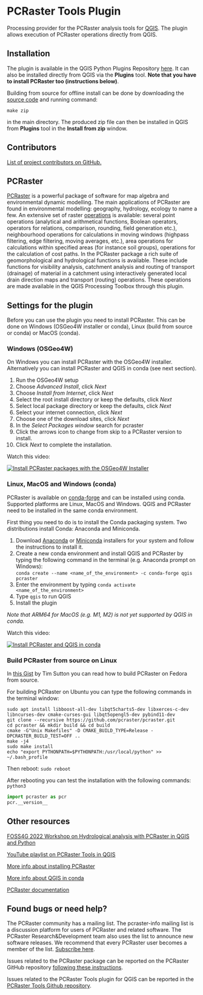 # PCRaster Tools Plugin

Processing provider for the PCRaster analysis tools for [QGIS](https://www.qgis.org/en/site/). The plugin allows execution of PCRaster operations directly from QGIS.

## Installation

The plugin is available in the QGIS Python Plugins Repository [here](https://plugins.qgis.org/plugins/pcraster_tools/). It can also be installed directly from QGIS via the **Plugins** tool. **Note that you have to install PCRaster too (instructions below)**.

Building from source for offline install can be done by downloading the [source code](https://github.com/jvdkwast/qgis-processing-pcraster) and running command:
```
make zip
```
in the main directory. The produced zip file can then be installed in QGIS from **Plugins** tool in the **Install from zip** window.

## Contributors

[List of project contributors on GitHub.](https://github.com/jvdkwast/qgis-processing-pcraster/graphs/contributors)

## PCRaster

[PCRaster](https://pcraster.geo.uu.nl/) is a powerful package of software for map algebra and environmental dynamic modelling. The main applications of PCRaster are found in environmental modelling: geography, hydrology, ecology to name a few. An extensive set of raster [operations](https://pcraster.geo.uu.nl/pcraster/4.3.1/documentation/pcraster_manual/sphinx/index.html#operations-python-and-pcrcalc) is available: several point operations (analytical and arithmetical functions, Boolean operators, operators for relations, comparison, rounding, field generation etc.), neighbourhood operations for calculations in moving windows (highpass filtering, edge filtering, moving averages, etc.), area operations for calculations within specified areas (for instance soil groups), operations for the calculation of cost paths. In the PCRaster package a rich suite of geomorphological and hydrological functions is available. These include functions for visibility analysis, catchment analysis and routing of transport (drainage) of material in a catchment using interactively generated local drain direction maps and transport (routing) operations. These operations are made available in the QGIS Processing Toolbox through this plugin.

## Settings for the plugin

Before you can use the plugin you need to install PCRaster. This can be done on Windows (OSGeo4W installer or conda), Linux (build from source or conda) or MacOS (conda).

### Windows (OSGeo4W)

On Windows you can install PCRaster with the OSGeo4W installer. Alternatively you can install PCRaster and QGIS in conda (see next section).

1. Run the OSGeo4W setup
2. Choose *Advanced Install*, click *Next*
3. Choose *Install from Internet*, click *Next*
4. Select the root install directory or keep the defaults, click *Next*
5. Select local package directory or keep the defaults, click *Next*
6. Select your internet connection, click *Next*
7. Choose one of the download sites, click *Next*
8. In the *Select Packages window* search for pcraster
9. Click the arrows icon to change from skip to a PCRaster version to install. 
10. Click *Next* to complete the installation.

Watch this video:

[![Install PCRaster packages with the OSGeo4W Installer](https://user-images.githubusercontent.com/1172662/148247643-40c2d8ed-9823-43ac-ad9a-9f3d9a512fad.jpg)](https://youtu.be/pja_EX0tVZA "Install PCRaster packages with the OSGeo4W Installer")

### Linux, MacOS and Windows (conda)

PCRaster is available on [conda-forge](https://conda-forge.org/feedstock-outputs/index.html) and can be installed using conda. Supported platforms are Linux, MacOS and Windows. QGIS and PCRaster need to be installed in the same conda environment.

First thing you need to do is to install the Conda packaging system. Two distributions install Conda: Anaconda and Miniconda.

1. Download [Anaconda](https://www.anaconda.com/distribution/) or [Miniconda](https://docs.conda.io/en/latest/miniconda.html) installers for your system and follow the instructions to install it.
2. Create a new conda environment and install QGIS and PCRaster by typing the following command in the terminal (e.g. Anaconda prompt on Windows): <br>`conda create --name <name_of_the_environment> -c conda-forge qgis pcraster`
4. Enter the environment by typing `conda activate <name_of_the_environment>`
5. Type `qgis` to run QGIS
6. Install the plugin

*Note that ARM64 for MacOS (e.g. M1, M2) is not yet supported by QGIS in conda.*

Watch this video:

[![Install PCRaster and QGIS in conda](https://user-images.githubusercontent.com/1172662/148248750-d0f4adf0-67fb-4bcb-a524-b8ad518c0c30.png)](https://youtu.be/RaFrXzw7IvI "Install PCRaster and QGIS in conda")


### Build PCRaster from source on Linux

In [this Gist](https://gist.github.com/timlinux/5824f0e3d75f2fc43267e5c058602cde#file-buildingpcrasteronfedora-md) by Tim Sutton you can read how to build PCRaster on Fedora from source.

For building PCRaster on Ubuntu you can type the following commands in the terminal window:

```
sudo apt install libboost-all-dev libqt5charts5-dev libxerces-c-dev libncurses-dev cmake-curses-gui libqt5opengl5-dev pybind11-dev
git clone --recursive https://github.com/pcraster/pcraster.git
cd pcraster && mkdir build && cd build
cmake -G"Unix Makefiles" -D CMAKE_BUILD_TYPE=Release -DPCRASTER_BUILD_TEST=OFF ..
make -j4
sudo make install
echo "export PYTHONPATH=$PYTHONPATH:/usr/local/python" >> ~/.bash_profile
```

Then reboot: 
`sudo reboot`

After rebooting you can test the installation with the following commands:
`python3`
```Python
import pcraster as pcr
pcr.__version__
```


## Other resources

[FOSS4G 2022 Workshop on Hydrological analysis with PCRaster in QGIS and Python](https://courses.gisopencourseware.org/course/view.php?id=53)

[YouTube playlist on PCRaster Tools in QGIS](https://youtube.com/playlist?list=PLeuKJkIxCDj2xbV45C45wz3N89FvmTuSu)

[More info about installing PCRaster](https://pcraster.geo.uu.nl/pcraster/latest/documentation/pcraster_project/install.html)

[More info about QGIS in conda](https://gisunchained.wordpress.com/2019/05/29/using-qgis-from-conda/)

[PCRaster documentation](https://pcraster.geo.uu.nl/pcraster/latest/documentation)

## Found bugs or need help?

The PCRaster community has a mailing list. The pcraster-info mailing list is a discussion platform for users of PCRaster and related software. The PCRaster Research&Development team also uses the list to announce new software releases. We recommend that every PCRaster user becomes a member of the list. [Subscribe here](https://pcraster.geo.uu.nl/support/questions/).

Issues related to the PCRaster package can be reported on the PCRaster GitHub repository [following these instructions](https://pcraster.geo.uu.nl/support/report-a-bug/).

Issues related to the PCRaster Tools plugin for QGIS can be reported in the [PCRaster Tools Github repository](https://github.com/jvdkwast/qgis-processing-pcraster/issues).





